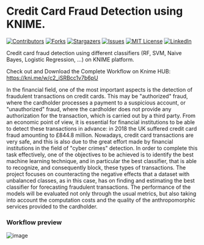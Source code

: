 # Credit Card Fraud Detection using KNIME.

[![Contributors][contributors-shield]][contributors-url]
[![Forks][forks-shield]][forks-url]
[![Stargazers][stars-shield]][stars-url]
[![Issues][issues-shield]][issues-url]
[![MIT License][license-shield]][license-url]
[![LinkedIn][linkedin-shield]][linkedin-url]

Credit card fraud detection using different classifiers (RF, SVM, Naive Bayes, Logistic Regression, ...) on KNIME platform.

Check out and Download the Complete Workflow on Knime HUB: https://kni.me/w/c2_iSRBcc1v7b6pU

In the financial field, one of the most important aspects is the detection of fraudulent transactions on credit cards. This may be "authorized" fraud, where the cardholder processes a payment to a suspicious account, or "unauthorized" fraud, where the cardholder does not provide any authorization for the transaction, which is carried out by a third party. 
From an economic point of view, it is essential for financial institutions to be able to detect these transactions in advance: in 2018 the UK suffered credit card fraud amounting to £844.8 million. Nowadays, credit card transactions are very safe, and this is also due to the great effort made by financial institutions in the field of "cyber crimes" detection. In order to complete this task effectively, one of the objectives to be achieved is to identify the best machine learning technique, and in particular the best classifier, that is able to recognize, and consequently block, these types of transactions. The project focuses on counteracting the negative effects that a dataset with unbalanced classes, as in this case, has on finding and estimating the best classifier for forecasting fraudulent transactions. The performance of the models will be evaluated not only through the usual metrics, but also taking into account the computation costs and the quality of the anthropomorphic services provided to the cardholder.

### Workflow preview

![image](https://user-images.githubusercontent.com/80491610/200969314-3132a7b2-03c1-4c2d-a7e1-1ef0416cab81.png)

<!-- MARKDOWN LINKS & IMAGES -->
<!-- https://www.markdownguide.org/basic-syntax/#reference-style-links -->
[contributors-shield]: https://img.shields.io/github/contributors/giocoal/Knime_Classification_Credit-Card-Fraud-Decection.svg?style=for-the-badge
[contributors-url]: https://github.com/giocoal/Knime_Classification_Credit-Card-Fraud-Decection/graphs/contributors
[forks-shield]: https://img.shields.io/github/forks/giocoal/Knime_Classification_Credit-Card-Fraud-Decection.svg?style=for-the-badge
[forks-url]: https://github.com/giocoal/Knime_Classification_Credit-Card-Fraud-Decection/network/members
[stars-shield]: https://img.shields.io/github/stars/giocoal/Knime_Classification_Credit-Card-Fraud-Decection.svg?style=for-the-badge
[stars-url]: https://github.com/giocoal/Knime_Classification_Credit-Card-Fraud-Decection/stargazers
[issues-shield]: https://img.shields.io/github/issues/giocoal/Knime_Classification_Credit-Card-Fraud-Decection.svg?style=for-the-badge
[issues-url]: https://github.com/giocoal/Knime_Classification_Credit-Card-Fraud-Decection/issues
[license-shield]: https://img.shields.io/github/license/giocoal/Knime_Classification_Credit-Card-Fraud-Decection.svg?style=for-the-badge
[license-url]: https://github.com/giocoal/Knime_Classification_Credit-Card-Fraud-Decection/blob/master/LICENSE
[linkedin-shield]: https://img.shields.io/badge/-LinkedIn-black.svg?style=for-the-badge&logo=linkedin&colorB=555
[linkedin-url]: https://www.linkedin.com/in/giorgio-carbone-63154219b/
[product-screenshot]: images/screenshot.png
[Next.js]: https://img.shields.io/badge/next.js-000000?style=for-the-badge&logo=nextdotjs&logoColor=white
[Next-url]: https://nextjs.org/
[React.js]: https://img.shields.io/badge/React-20232A?style=for-the-badge&logo=react&logoColor=61DAFB
[React-url]: https://reactjs.org/
[Vue.js]: https://img.shields.io/badge/Vue.js-35495E?style=for-the-badge&logo=vuedotjs&logoColor=4FC08D
[Vue-url]: https://vuejs.org/
[Angular.io]: https://img.shields.io/badge/Angular-DD0031?style=for-the-badge&logo=angular&logoColor=white
[Angular-url]: https://angular.io/
[Svelte.dev]: https://img.shields.io/badge/Svelte-4A4A55?style=for-the-badge&logo=svelte&logoColor=FF3E00
[Svelte-url]: https://svelte.dev/
[Laravel.com]: https://img.shields.io/badge/Laravel-FF2D20?style=for-the-badge&logo=laravel&logoColor=white
[Laravel-url]: https://laravel.com
[Bootstrap.com]: https://img.shields.io/badge/Bootstrap-563D7C?style=for-the-badge&logo=bootstrap&logoColor=white
[Bootstrap-url]: https://getbootstrap.com
[JQuery.com]: https://img.shields.io/badge/jQuery-0769AD?style=for-the-badge&logo=jquery&logoColor=white
[JQuery-url]: https://jquery.com
